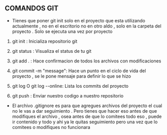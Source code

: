 ## COMANDOS GIT

- Tienes que poner git init solo en el proyecto que esta utilizando actualmente , no en el escritorio no en otro aldo , solo en la carpeta del proyecto . Solo se ejecuta una vez por proyecto

1. git init : Inicializa repositorio git

2. git status : Visualiza el status de tu git

3. git add . : Hace confirmacion de todos los archivos con modificaciones

4. git commit -m "message": Hace un punto en el ciclo de vida del proyecto , se le pone mensaje para definir lo que se hizo

5. git log O git log --online: Lista los commits del proyecto

6. git push : Enviar nuestro codigo a nuestro repositorio

- El archivo .gitignore es para que agregues archivos del proyecto el cual no le vas a dar seguimiento . Pero tienes que hacer eso antes de que modifiques el archivo , osea antes de que lo comitees todo eso , puede ir contenido y todo y ahi ya le quitas seguimiento pero una vez que lo comitees o modifiques no funcionara

